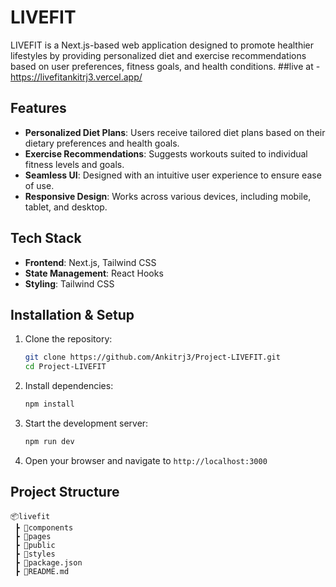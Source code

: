 
# LIVEFIT

LIVEFIT is a Next.js-based web application designed to promote healthier lifestyles by providing personalized diet and exercise recommendations based on user preferences, fitness goals, and health conditions.
##live at - https://livefitankitrj3.vercel.app/
## Features

- **Personalized Diet Plans**: Users receive tailored diet plans based on their dietary preferences and health goals.
- **Exercise Recommendations**: Suggests workouts suited to individual fitness levels and goals.
- **Seamless UI**: Designed with an intuitive user experience to ensure ease of use.
- **Responsive Design**: Works across various devices, including mobile, tablet, and desktop.

## Tech Stack

- **Frontend**: Next.js, Tailwind CSS
- **State Management**: React Hooks
- **Styling**: Tailwind CSS

## Installation & Setup

1. Clone the repository:
   ```sh
   git clone https://github.com/Ankitrj3/Project-LIVEFIT.git
   cd Project-LIVEFIT

   ```
2. Install dependencies:
   ```sh
   npm install
   ```
3. Start the development server:
   ```sh
   npm run dev
   ```
4. Open your browser and navigate to `http://localhost:3000`

## Project Structure
```
📦livefit
 ┣ 📂components
 ┣ 📂pages
 ┣ 📂public
 ┣ 📂styles
 ┣ 📜package.json
 ┣ 📜README.md
```

